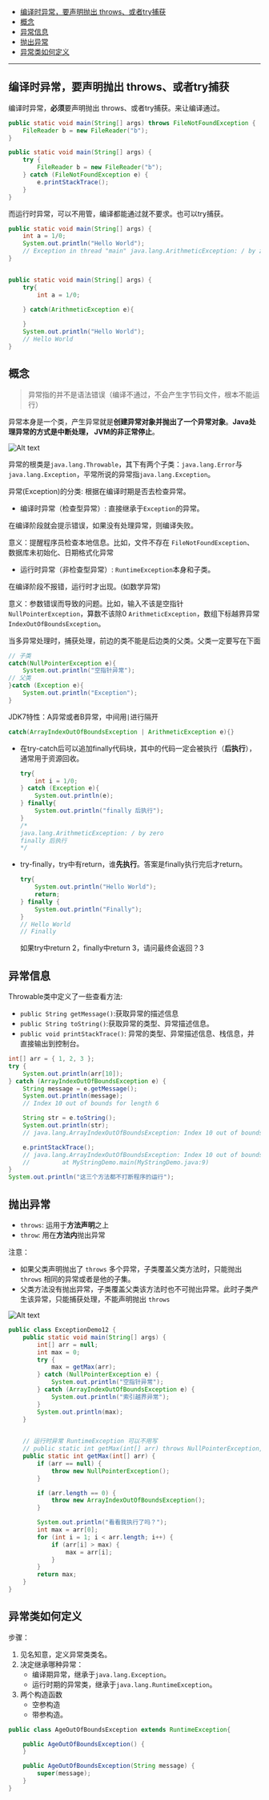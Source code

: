 - [编译时异常，要声明抛出 throws、或者try捕获](#编译时异常要声明抛出-throws或者try捕获)
- [概念](#概念)
- [异常信息](#异常信息)
- [抛出异常](#抛出异常)
- [异常类如何定义](#异常类如何定义)

---

## 编译时异常，要声明抛出 throws、或者try捕获

编译时异常，**必须**要声明抛出 throws、或者try捕获。来让编译通过。

```java
public static void main(String[] args) throws FileNotFoundException {
    FileReader b = new FileReader("b");
}

public static void main(String[] args) {
    try {
        FileReader b = new FileReader("b");
    } catch (FileNotFoundException e) {
        e.printStackTrace();
    }
}
```

而运行时异常，可以不用管，编译都能通过就不要求。也可以try捕获。

```java
public static void main(String[] args) {
    int a = 1/0;
    System.out.println("Hello World");
    // Exception in thread "main" java.lang.ArithmeticException: / by zero
}


public static void main(String[] args) {
    try{
        int a = 1/0;

    } catch(ArithmeticException e){
        
    }
    System.out.println("Hello World");
    // Hello World
}
```

## 概念

> 异常指的并不是语法错误（编译不通过，不会产生字节码文件，根本不能运行）

异常本身是一个类，产生异常就是**创建异常对象并抛出了一个异常对象**。**Java处理异常的方式是中断处理， JVM的非正常停止**。

![Alt text](../../../images/image-54.png)

异常的根类是`java.lang.Throwable`，其下有两个子类：`java.lang.Error`与`java.lang.Exception`，平常所说的异常指`java.lang.Exception`。

异常(Exception)的分类: 根据在编译时期是否去检查异常。

- 编译时异常（检查型异常）: 直接继承于`Exception`的异常。
    
在编译阶段就会提示错误，如果没有处理异常，则编译失败。

意义：提醒程序员检查本地信息。比如，文件不存在 `FileNotFoundException`、数据库未初始化、日期格式化异常

- 运行时异常（非检查型异常）: `RuntimeException`本身和子类。
    
在编译阶段不报错，运行时才出现。(如数学异常)

意义：参数错误而导致的问题。比如，输入不该是空指针 `NullPointerException`，算数不该除0 `ArithmeticException`，数组下标越界异常`IndexOutOfBoundsException`。


当多异常处理时，捕获处理，前边的类不能是后边类的父类。父类一定要写在下面
```java
// 子类
catch(NullPointerException e){
    System.out.println("空指针异常");
// 父类
}catch (Exception e){
    System.out.println("Exception");
}
```
JDK7特性：A异常或者B异常，中间用`|`进行隔开
```java
catch(ArrayIndexOutOfBoundsException | ArithmeticException e){}
```


- 在try-catch后可以追加finally代码块，其中的代码一定会被执行（**后执行**），通常用于资源回收。
    
    ```java
    try{
        int i = 1/0;
    } catch (Exception e){
        System.out.println(e);
    } finally{
        System.out.println("finally 后执行");
    }
    /*
    java.lang.ArithmeticException: / by zero
    finally 后执行
    */
    ```
- try-finally，try中有return，谁**先执行**。答案是finally执行完后才return。
  
    ```java
    try{
        System.out.println("Hello World");
        return;
    } finally {
        System.out.println("Finally");
    }
    // Hello World
    // Finally
    ```
    如果try中return 2，finally中return 3，请问最终会返回？3
## 异常信息

Throwable类中定义了一些查看方法:

- `public String getMessage()`:获取异常的描述信息
- `public String toString()`:获取异常的类型、异常描述信息。
- `public void printStackTrace()`: 异常的类型、异常描述信息、栈信息，并直接输出到控制台。

```java
int[] arr = { 1, 2, 3 };
try {
    System.out.println(arr[10]);
} catch (ArrayIndexOutOfBoundsException e) {
    String message = e.getMessage();
    System.out.println(message);
    // Index 10 out of bounds for length 6

    String str = e.toString();
    System.out.println(str);
    // java.lang.ArrayIndexOutOfBoundsException: Index 10 out of bounds for length 6

    e.printStackTrace();
    // java.lang.ArrayIndexOutOfBoundsException: Index 10 out of bounds for length 3
    //         at MyStringDemo.main(MyStringDemo.java:9)
}
System.out.println("这三个方法都不打断程序的运行");
```

## 抛出异常
- `throws`: 运用于**方法声明**之上
- `throw`: 用在**方法内**抛出异常

注意：
- 如果父类声明抛出了 `throws` 多个异常，子类覆盖父类方法时，只能抛出 `throws` 相同的异常或者是他的子集。
- 父类方法没有抛出异常，子类覆盖父类该方法时也不可抛出异常。此时子类产生该异常，只能捕获处理，不能声明抛出 `throws`

![Alt text](../../../images/image-55.png)

```java
public class ExceptionDemo12 {
    public static void main(String[] args) {
        int[] arr = null;
        int max = 0;
        try {
            max = getMax(arr);
        } catch (NullPointerException e) {
            System.out.println("空指针异常");
        } catch (ArrayIndexOutOfBoundsException e) {
            System.out.println("索引越界异常");
        }
        System.out.println(max);
    }

    
    // 运行时异常 RuntimeException 可以不用写
    // public static int getMax(int[] arr) throws NullPointerException, ArrayIndexOutOfBoundsException {
    public static int getMax(int[] arr) {
        if (arr == null) {
            throw new NullPointerException();
        }

        if (arr.length == 0) {
            throw new ArrayIndexOutOfBoundsException();
        }

        System.out.println("看看我执行了吗？");
        int max = arr[0];
        for (int i = 1; i < arr.length; i++) {
            if (arr[i] > max) {
                max = arr[i];
            }
        }
        return max;
    }
}
```

## 异常类如何定义

步骤：
1. 见名知意，定义异常类类名。
2. 决定继承哪种异常：
   - 编译期异常，继承于`java.lang.Exception`。
   - 运行时期的异常类，继承于`java.lang.RuntimeException`。
3. 两个构造函数
   - 空参构造
   - 带参构造。


```java
public class AgeOutOfBoundsException extends RuntimeException{

    public AgeOutOfBoundsException() {
    }

    public AgeOutOfBoundsException(String message) {
        super(message);
    }
}

```